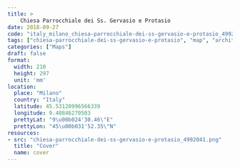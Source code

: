 ```yaml
---
title: > 
    Chiesa Parrocchiale dei Ss. Gervasio e Protasio
date: 2018-09-27
code: "italy_milano_chiesa-parrocchiale-dei-ss-gervasio-e-protasio_4992041"
tags: ["chiesa-parrocchiale-dei-ss-gervasio-e-protasio", "map", "architecture", "buildings", "Milano", "Italy"]
categories: ["Maps"]
draft: false
format:
  width: 210
  height: 297
  unit: 'mm'
location:
  place: "Milano"
  country: "Italy"
  latitude: 45.53120996566339
  longitude: 9.40846270503
  prettyLat: "9\u00b024'30.46\"E"
  prettyLon: "45\u00b031'52.35\"N"
resources:
- src: "chiesa-parrocchiale-dei-ss-gervasio-e-protasio_4992041.png"
  title: "Cover"
  name: cover
---
```

